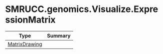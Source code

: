 ﻿
# SMRUCC.genomics.Visualize.ExpressionMatrix

|Type|Summary|
|----|-------|
|[MatrixDrawing](./MatrixDrawing.md)||

